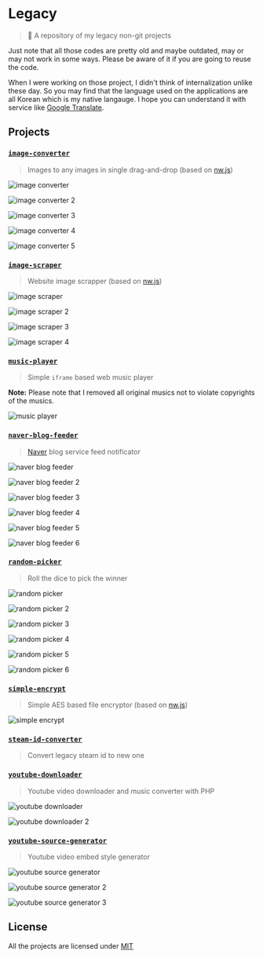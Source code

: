 # Legacy

> :beginner: A repository of my legacy non-git projects

Just note that all those codes are pretty old and maybe outdated, may or may not work in some ways. Please be aware of it if you are going to reuse the code.

When I were working on those project, I didn't think of internalization unlike these day. So you may find that the language used on the applications are all Korean which is my native langauge. I hope you can understand it with service like [Google Translate](https://translate.google.com/).

## Projects

### [`image-converter`](projects/image-converter)

> Images to any images in single drag-and-drop (based on [nw.js][nwjs])

![image converter](media/image-converter.png)

![image converter 2](media/image-converter-2.png)

![image converter 3](media/image-converter-3.png)

![image converter 4](media/image-converter-4.png)

![image converter 5](media/image-converter-5.png)

### [`image-scraper`](projects/image-scraper)

> Website image scrapper (based on [nw.js][nwjs])

![image scraper](media/image-scraper.png)

![image scraper 2](media/image-scraper-2.png)

![image scraper 3](media/image-scraper-3.png)

![image scraper 4](media/image-scraper-4.png)

### [`music-player`](projects/music-player)

> Simple `iframe` based web music player

**Note:** Please note that I removed all original musics not to violate copyrights of the musics.

![music player](media/music-player.png)

### [`naver-blog-feeder`](projects/naver-blog-feeder)

> [Naver](https://www.naver.com/) blog service feed notificator

![naver blog feeder](media/naver-blog-feeder.png)

![naver blog feeder 2](media/naver-blog-feeder-2.png)

![naver blog feeder 3](media/naver-blog-feeder-3.png)

![naver blog feeder 4](media/naver-blog-feeder-4.png)

![naver blog feeder 5](media/naver-blog-feeder-5.png)

![naver blog feeder 6](media/naver-blog-feeder-6.png)

### [`random-picker`](projects/random-picker)

> Roll the dice to pick the winner

![random picker](media/random-picker.png)

![random picker 2](media/random-picker-2.png)

![random picker 3](media/random-picker-3.png)

![random picker 4](media/random-picker-4.png)

![random picker 5](media/random-picker-5.png)

![random picker 6](media/random-picker-6.png)

### [`simple-encrypt`](projects/simple-encrypt)

> Simple AES based file encryptor (based on [nw.js][nwjs])

![simple encrypt](media/simple-encrypt.png)

### [`steam-id-converter`](projects/steam-id-converter)

> Convert legacy steam id to new one

### [`youtube-downloader`](projects/youtube-downloader)

> Youtube video downloader and music converter with PHP

![youtube downloader](media/youtube-downloader.png)

![youtube downloader 2](media/youtube-downloader-2.png)

### [`youtube-source-generator`](projects/youtube-source-generator)

> Youtube video embed style generator

![youtube source generator](media/youtube-source-generator.png)

![youtube source generator 2](media/youtube-source-generator-2.png)

![youtube source generator 3](media/youtube-source-generator-3.png)

## License

All the projects are licensed under [MIT](http://preco.mit-license.org/)

[nwjs]: http://nwjs.io/
